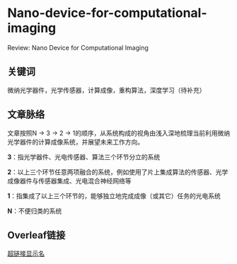 # Nano-device-for-computational-imaging
Review: Nano Device for Computational Imaging

## 关键词
微纳光学器件，光学传感器，计算成像，重构算法，深度学习（待补充）

## 文章脉络
文章按照N $\to$ 3 $\to$ 2 $\to$ 1的顺序，从系统构成的视角由浅入深地梳理当前利用微纳光学器件的计算成像系统，并展望未来工作方向。

**3**：指光学器件、光电传感器、算法三个环节分立的系统

**2**：以上三个环节任意两项融合的系统，例如使用了片上集成算法的传感器、光学成像器件与传感器集成、光电混合神经网络等

**1**：指集成了以上三个环节的，能够独立地完成成像（或其它）任务的光电系统

**N**：不便归类的系统

## Overleaf链接
[超链接显示名](www.baidu.com)
